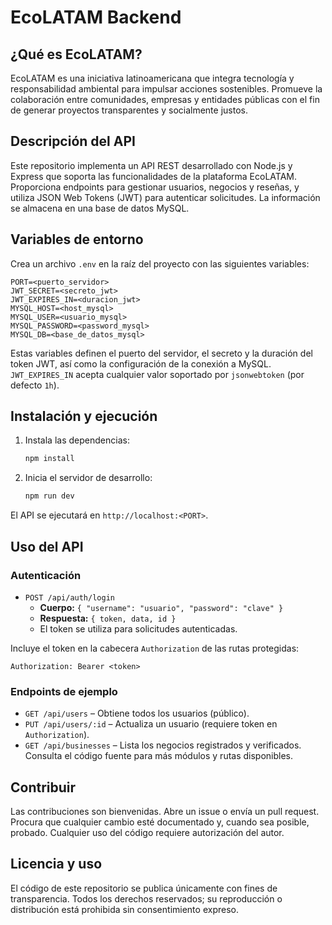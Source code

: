 # EcoLATAM Backend

## ¿Qué es EcoLATAM?
EcoLATAM es una iniciativa latinoamericana que integra tecnología y responsabilidad ambiental para impulsar acciones sostenibles. Promueve la colaboración entre comunidades, empresas y entidades públicas con el fin de generar proyectos transparentes y socialmente justos.

## Descripción del API
Este repositorio implementa un API REST desarrollado con Node.js y Express que soporta las funcionalidades de la plataforma EcoLATAM. Proporciona endpoints para gestionar usuarios, negocios y reseñas, y utiliza JSON Web Tokens (JWT) para autenticar solicitudes. La información se almacena en una base de datos MySQL.

## Variables de entorno
Crea un archivo `.env` en la raíz del proyecto con las siguientes variables:

```
PORT=<puerto_servidor>
JWT_SECRET=<secreto_jwt>
JWT_EXPIRES_IN=<duracion_jwt>
MYSQL_HOST=<host_mysql>
MYSQL_USER=<usuario_mysql>
MYSQL_PASSWORD=<password_mysql>
MYSQL_DB=<base_de_datos_mysql>
```

Estas variables definen el puerto del servidor, el secreto y la duración del token JWT, así como la configuración de la conexión a MySQL. `JWT_EXPIRES_IN` acepta cualquier valor soportado por `jsonwebtoken` (por defecto `1h`).

## Instalación y ejecución
1. Instala las dependencias:
   ```bash
   npm install
   ```
2. Inicia el servidor de desarrollo:
   ```bash
   npm run dev
   ```
El API se ejecutará en `http://localhost:<PORT>`.

## Uso del API
### Autenticación
- `POST /api/auth/login`
  - **Cuerpo:** `{ "username": "usuario", "password": "clave" }`
  - **Respuesta:** `{ token, data, id }`
  - El token se utiliza para solicitudes autenticadas.

Incluye el token en la cabecera `Authorization` de las rutas protegidas:
```
Authorization: Bearer <token>
```

### Endpoints de ejemplo
- `GET /api/users` – Obtiene todos los usuarios (público).
- `PUT /api/users/:id` – Actualiza un usuario (requiere token en `Authorization`).
- `GET /api/businesses` – Lista los negocios registrados y verificados.
Consulta el código fuente para más módulos y rutas disponibles.

## Contribuir
Las contribuciones son bienvenidas. Abre un issue o envía un pull request. Procura que cualquier cambio esté documentado y, cuando sea posible, probado. Cualquier uso del código requiere autorización del autor.

## Licencia y uso
El código de este repositorio se publica únicamente con fines de transparencia. Todos los derechos reservados; su reproducción o distribución está prohibida sin consentimiento expreso.
